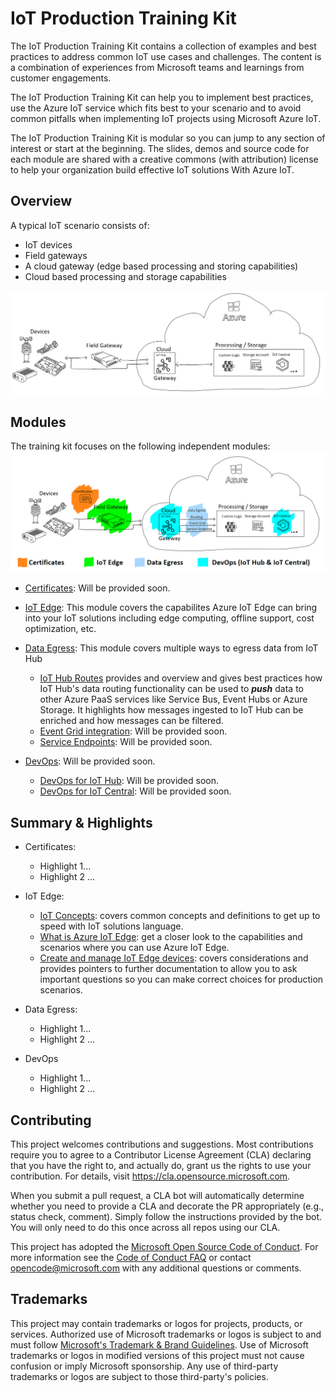 # IoT Production Training Kit

The IoT Production Training Kit contains a collection of examples and best practices to address common IoT use cases and challenges. The content is a combination of experiences from Microsoft teams and learnings from customer engagements.

The IoT Production Training Kit can help you to implement best practices, use the Azure IoT service which fits best to your scenario and to avoid common pitfalls when implementing IoT projects using Microsoft Azure IoT.

The IoT Production Training Kit is modular so you can jump to any section of interest or start at the beginning. The slides, demos and source code for each module are shared with a creative commons (with attribution) license to help your organization build effective IoT solutions With Azure IoT.

## Overview

A typical IoT scenario consists of: 

* IoT devices
* Field gateways
* A cloud gateway (edge based processing and storing capabilities)
* Cloud based processing and storage capabilities

![Overview](media/ScenarioOverview.png)

## Modules

The training kit focuses on the following independent modules:
![KitContent](media/KitContent.png)
* [Certificates](README.md): Will be provided soon.

* [IoT Edge](IoT-Edge-101/iot-edge-101.md): This module covers the capabilites Azure IoT Edge can bring into your IoT solutions including edge computing, offline support, cost optimization, etc.

* [Data Egress](DataEgress-101-Routing/README.md): This module covers multiple ways to egress data from IoT Hub
  * [IoT Hub Routes](DataEgress-101-Routing/README.md) provides and overview and gives best practices how IoT Hub's data routing functionality can be used to ***push*** data to other Azure PaaS services like Service Bus, Event Hubs or Azure Storage. It highlights how messages ingested to IoT Hub can be enriched and how messages can be filtered.
  * [Event Grid integration](README.md): Will be provided soon.
  * [Service Endpoints](README.md): Will be provided soon.
  
* [DevOps](README.md): Will be provided soon.
  * [DevOps for IoT Hub](README.md): Will be provided soon.
  * [DevOps for IoT Central](README.md): Will be provided soon.

## Summary & Highlights

* Certificates:
  * Highlight 1...
  * Highlight 2 ...

* IoT Edge:
  * [IoT Concepts](IoT-Edge-101/iot-edge-101.md/#iot-concepts): covers common concepts and definitions to get up to speed with IoT solutions language.
  * [What is Azure IoT Edge](IoT-Edge-101/iot-edge-101.md/#what-is-azure-iot-edge): get a closer look to the capabilities and scenarios where you can use Azure IoT Edge.
  * [Create and manage IoT Edge devices](IoT-Edge-101/iot-edge-101.md/#create-and-manage-iot-edge-devices): covers considerations and provides pointers to further documentation to allow you to ask important questions so you can make correct choices for production scenarios.

* Data Egress:
  * Highlight 1...
  * Highlight 2 ...

* DevOps
  * Highlight 1...
  * Highlight 2 ...


## Contributing

This project welcomes contributions and suggestions.  Most contributions require you to agree to a
Contributor License Agreement (CLA) declaring that you have the right to, and actually do, grant us
the rights to use your contribution. For details, visit https://cla.opensource.microsoft.com.

When you submit a pull request, a CLA bot will automatically determine whether you need to provide
a CLA and decorate the PR appropriately (e.g., status check, comment). Simply follow the instructions
provided by the bot. You will only need to do this once across all repos using our CLA.

This project has adopted the [Microsoft Open Source Code of Conduct](https://opensource.microsoft.com/codeofconduct/).
For more information see the [Code of Conduct FAQ](https://opensource.microsoft.com/codeofconduct/faq/) or
contact [opencode@microsoft.com](mailto:opencode@microsoft.com) with any additional questions or comments.

## Trademarks

This project may contain trademarks or logos for projects, products, or services. Authorized use of Microsoft 
trademarks or logos is subject to and must follow 
[Microsoft's Trademark & Brand Guidelines](https://www.microsoft.com/en-us/legal/intellectualproperty/trademarks/usage/general).
Use of Microsoft trademarks or logos in modified versions of this project must not cause confusion or imply Microsoft sponsorship.
Any use of third-party trademarks or logos are subject to those third-party's policies.
